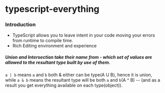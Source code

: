 # typescript-everything

### Introduction

- TypeScript allows you to leave intent in your code moving your errors from runtime to compile time.
- Rich Editing environment and experience

##### Union and Intersection take their name from - which set of values are allowed to the resultant type built by use of them.

`a | b` means `a` and `b` both & either can be type(A U B), hence it is union, while `a & b` means the resultant type will be both `a` and `b`(A ^ B) -- (and as a result you get everything available on each type(object)).
